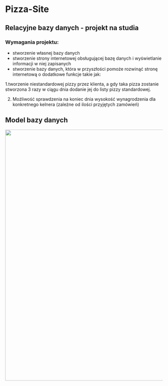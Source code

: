 # Pizza-Site
## Relacyjne bazy danych - projekt na studia

### Wymagania projektu:

- stworzenie własnej bazy danych
- stworzenie strony internetowej obsługującej bazę danych i wyświetlanie informacji w niej zapisanych
- stworzenie bazy danych, która w przyszłości pomoże rozwinąć stronę internetową o dodatkowe funkcje takie jak:

1.tworzenie niestandardowej pizzy przez klienta, a gdy taka pizza zostanie stworzona 3 razy w ciągu dnia dodanie jej
  do listy pizzy standardowej.

2. Możliwość sprawdzenia na koniec dnia wysokość wynagrodzenia dla konkretnego kelnera (zależne od ilości przyjętych zamówień)

## Model bazy danych
<img src= "https://github.com/lukaszj98/Pizza-Site/blob/master/Relation.png" width="900" height="800" />
